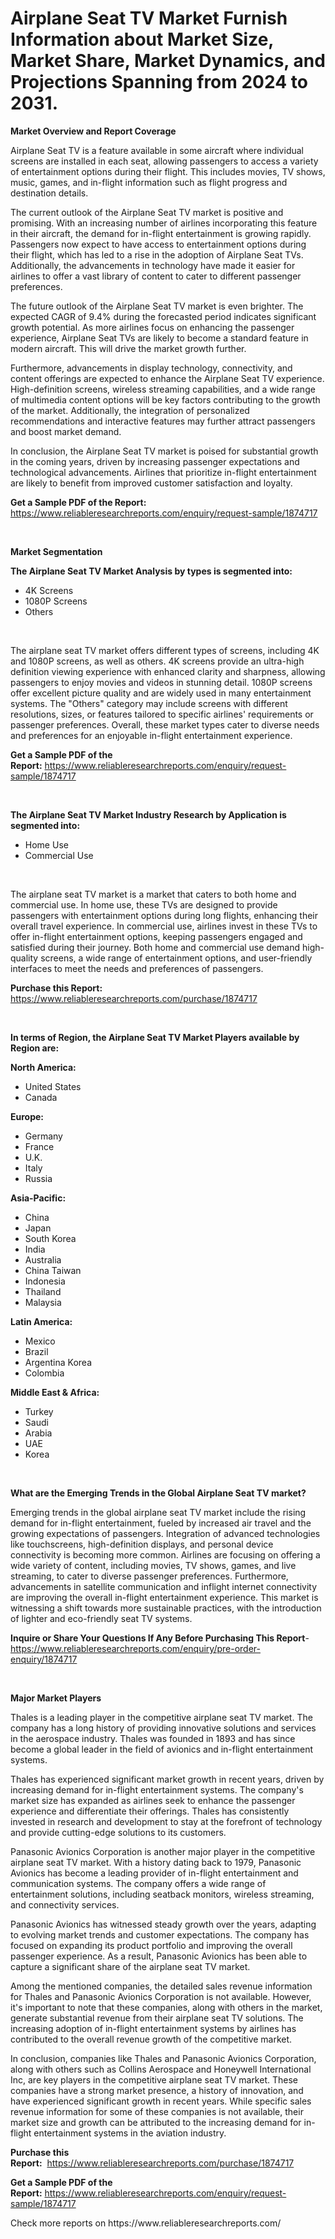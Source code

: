 <p><h1>Airplane Seat TV Market Furnish Information about Market Size, Market Share, Market Dynamics, and Projections Spanning from 2024 to 2031.</h1></p><p><strong>Market Overview and Report Coverage</strong></p>
<p><p>Airplane Seat TV is a feature available in some aircraft where individual screens are installed in each seat, allowing passengers to access a variety of entertainment options during their flight. This includes movies, TV shows, music, games, and in-flight information such as flight progress and destination details.</p><p>The current outlook of the Airplane Seat TV market is positive and promising. With an increasing number of airlines incorporating this feature in their aircraft, the demand for in-flight entertainment is growing rapidly. Passengers now expect to have access to entertainment options during their flight, which has led to a rise in the adoption of Airplane Seat TVs. Additionally, the advancements in technology have made it easier for airlines to offer a vast library of content to cater to different passenger preferences.</p><p>The future outlook of the Airplane Seat TV market is even brighter. The expected CAGR of 9.4% during the forecasted period indicates significant growth potential. As more airlines focus on enhancing the passenger experience, Airplane Seat TVs are likely to become a standard feature in modern aircraft. This will drive the market growth further.</p><p>Furthermore, advancements in display technology, connectivity, and content offerings are expected to enhance the Airplane Seat TV experience. High-definition screens, wireless streaming capabilities, and a wide range of multimedia content options will be key factors contributing to the growth of the market. Additionally, the integration of personalized recommendations and interactive features may further attract passengers and boost market demand.</p><p>In conclusion, the Airplane Seat TV market is poised for substantial growth in the coming years, driven by increasing passenger expectations and technological advancements. Airlines that prioritize in-flight entertainment are likely to benefit from improved customer satisfaction and loyalty.</p></p>
<p><strong>Get a Sample PDF of the Report:</strong> <a href="https://www.reliableresearchreports.com/enquiry/request-sample/1874717">https://www.reliableresearchreports.com/enquiry/request-sample/1874717</a></p>
<p>&nbsp;</p>
<p><strong>Market Segmentation</strong></p>
<p><strong>The Airplane Seat TV Market Analysis by types is segmented into:</strong></p>
<p><ul><li>4K Screens</li><li>1080P Screens</li><li>Others</li></ul></p>
<p>&nbsp;</p>
<p><p>The airplane seat TV market offers different types of screens, including 4K and 1080P screens, as well as others. 4K screens provide an ultra-high definition viewing experience with enhanced clarity and sharpness, allowing passengers to enjoy movies and videos in stunning detail. 1080P screens offer excellent picture quality and are widely used in many entertainment systems. The "Others" category may include screens with different resolutions, sizes, or features tailored to specific airlines' requirements or passenger preferences. Overall, these market types cater to diverse needs and preferences for an enjoyable in-flight entertainment experience.</p></p>
<p><strong>Get a Sample PDF of the Report:</strong>&nbsp;<a href="https://www.reliableresearchreports.com/enquiry/request-sample/1874717">https://www.reliableresearchreports.com/enquiry/request-sample/1874717</a></p>
<p>&nbsp;</p>
<p><strong>The Airplane Seat TV Market Industry Research by Application is segmented into:</strong></p>
<p><ul><li>Home Use</li><li>Commercial Use</li></ul></p>
<p>&nbsp;</p>
<p><p>The airplane seat TV market is a market that caters to both home and commercial use. In home use, these TVs are designed to provide passengers with entertainment options during long flights, enhancing their overall travel experience. In commercial use, airlines invest in these TVs to offer in-flight entertainment options, keeping passengers engaged and satisfied during their journey. Both home and commercial use demand high-quality screens, a wide range of entertainment options, and user-friendly interfaces to meet the needs and preferences of passengers.</p></p>
<p><strong>Purchase this Report:</strong>&nbsp; <a href="https://www.reliableresearchreports.com/purchase/1874717">https://www.reliableresearchreports.com/purchase/1874717</a></p>
<p>&nbsp;</p>
<p><strong>In terms of Region, the Airplane Seat TV Market Players available by Region are:</strong></p>
<p>
    <p> <strong> North America: </strong>
        <ul>
            <li>United States</li>
            <li>Canada</li>
        </ul>
        </p> 
    <p> <strong> Europe: </strong>
        <ul>
            <li>Germany</li>
            <li>France</li>
            <li>U.K.</li>
            <li>Italy</li>
            <li>Russia</li>
        </ul>
        </p> 
    <p> <strong> Asia-Pacific: </strong>
        <ul>
            <li>China</li>
            <li>Japan</li>
            <li>South Korea</li>
            <li>India</li>
            <li>Australia</li>
            <li>China Taiwan</li>
            <li>Indonesia</li>
            <li>Thailand</li>
            <li>Malaysia</li>
        </ul>
        </p> 
    <p> <strong> Latin America: </strong>
        <ul>
            <li>Mexico</li>
            <li>Brazil</li>
            <li>Argentina Korea</li>
            <li>Colombia</li>
        </ul>
        </p> 
    <p> <strong> Middle East & Africa: </strong>
        <ul>
            <li>Turkey</li>
            <li>Saudi</li>
            <li>Arabia</li>
            <li>UAE</li>
            <li>Korea</li>
        </ul>
    </p>
    </p>
<p>&nbsp;</p>
<p><strong>What are the Emerging Trends in the Global Airplane Seat TV market?</strong></p>
<p><p>Emerging trends in the global airplane seat TV market include the rising demand for in-flight entertainment, fueled by increased air travel and the growing expectations of passengers. Integration of advanced technologies like touchscreens, high-definition displays, and personal device connectivity is becoming more common. Airlines are focusing on offering a wide variety of content, including movies, TV shows, games, and live streaming, to cater to diverse passenger preferences. Furthermore, advancements in satellite communication and inflight internet connectivity are improving the overall in-flight entertainment experience. This market is witnessing a shift towards more sustainable practices, with the introduction of lighter and eco-friendly seat TV systems.</p></p>
<p><strong>Inquire or Share Your Questions If Any Before Purchasing This Report</strong>- <a href="https://www.reliableresearchreports.com/enquiry/pre-order-enquiry/1874717">https://www.reliableresearchreports.com/enquiry/pre-order-enquiry/1874717</a></p>
<p>&nbsp;</p>
<p><strong>Major Market Players</strong></p>
<p><p>Thales is a leading player in the competitive airplane seat TV market. The company has a long history of providing innovative solutions and services in the aerospace industry. Thales was founded in 1893 and has since become a global leader in the field of avionics and in-flight entertainment systems.</p><p>Thales has experienced significant market growth in recent years, driven by increasing demand for in-flight entertainment systems. The company's market size has expanded as airlines seek to enhance the passenger experience and differentiate their offerings. Thales has consistently invested in research and development to stay at the forefront of technology and provide cutting-edge solutions to its customers.</p><p>Panasonic Avionics Corporation is another major player in the competitive airplane seat TV market. With a history dating back to 1979, Panasonic Avionics has become a leading provider of in-flight entertainment and communication systems. The company offers a wide range of entertainment solutions, including seatback monitors, wireless streaming, and connectivity services.</p><p>Panasonic Avionics has witnessed steady growth over the years, adapting to evolving market trends and customer expectations. The company has focused on expanding its product portfolio and improving the overall passenger experience. As a result, Panasonic Avionics has been able to capture a significant share of the airplane seat TV market.</p><p>Among the mentioned companies, the detailed sales revenue information for Thales and Panasonic Avionics Corporation is not available. However, it's important to note that these companies, along with others in the market, generate substantial revenue from their airplane seat TV solutions. The increasing adoption of in-flight entertainment systems by airlines has contributed to the overall revenue growth of the competitive market.</p><p>In conclusion, companies like Thales and Panasonic Avionics Corporation, along with others such as Collins Aerospace and Honeywell International Inc, are key players in the competitive airplane seat TV market. These companies have a strong market presence, a history of innovation, and have experienced significant growth in recent years. While specific sales revenue information for some of these companies is not available, their market size and growth can be attributed to the increasing demand for in-flight entertainment systems in the aviation industry.</p></p>
<p><strong>Purchase this Report:</strong>&nbsp;&nbsp;<a href="https://www.reliableresearchreports.com/purchase/1874717">https://www.reliableresearchreports.com/purchase/1874717</a></p>
<p></p>
<p><strong>Get a Sample PDF of the Report:</strong>&nbsp;<a href="https://www.reliableresearchreports.com/enquiry/request-sample/1874717">https://www.reliableresearchreports.com/enquiry/request-sample/1874717</a></p>
<p>Check more reports on https://www.reliableresearchreports.com/</p>